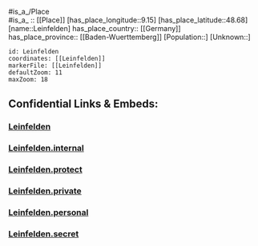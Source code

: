 ﻿---
location: [48.68,9.15] 
mapzoom: [7,12] 
mapmarker: city 
type: City
tags:
- geo/City


SpocWebEntityId: 31923
isDeleted: false
confidential: public

---
#is_a_/Place  
#is_a_ :: [[Place]] 
[has_place_longitude::9.15] 
[has_place_latitude::48.68] 
[name::Leinfelden] 
has_place_country:: [[Germany]]  
has_place_province:: [[Baden-Wuerttemberg]] 
[Population::] 
[Unknown::] 


```leaflet
id: Leinfelden
coordinates: [[Leinfelden]] 
markerFile: [[Leinfelden]] 
defaultZoom: 11 
maxZoom: 18
```


## Confidential Links & Embeds: 

### [Leinfelden](/_public/Earth/Continent/Europe/Europe~Central/Germany/Germany~West/Baden-Wuerttemberg/counties~BW/Esslingen/cities~Esslingen/Leinfelden-Echterdingen/City/Leinfelden.md) 

### [Leinfelden.internal](/_internal/Earth/Continent/Europe/Europe~Central/Germany/Germany~West/Baden-Wuerttemberg/counties~BW/Esslingen/cities~Esslingen/Leinfelden-Echterdingen/City/Leinfelden.internal.md) 

### [Leinfelden.protect](/_protect/Earth/Continent/Europe/Europe~Central/Germany/Germany~West/Baden-Wuerttemberg/counties~BW/Esslingen/cities~Esslingen/Leinfelden-Echterdingen/City/Leinfelden.protect.md) 

### [Leinfelden.private](/_private/Earth/Continent/Europe/Europe~Central/Germany/Germany~West/Baden-Wuerttemberg/counties~BW/Esslingen/cities~Esslingen/Leinfelden-Echterdingen/City/Leinfelden.private.md) 

### [Leinfelden.personal](/_personal/Earth/Continent/Europe/Europe~Central/Germany/Germany~West/Baden-Wuerttemberg/counties~BW/Esslingen/cities~Esslingen/Leinfelden-Echterdingen/City/Leinfelden.personal.md) 

### [Leinfelden.secret](/_secret/Earth/Continent/Europe/Europe~Central/Germany/Germany~West/Baden-Wuerttemberg/counties~BW/Esslingen/cities~Esslingen/Leinfelden-Echterdingen/City/Leinfelden.secret.md) 
